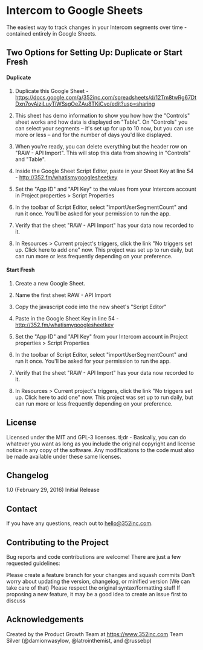 # Intercom to Google Sheets
The easiest way to track changes in your Intercom segments over time - contained entirely in Google Sheets.

## Two Options for Setting Up: Duplicate or Start Fresh
#### Duplicate

1. Duplicate this Google Sheet - https://docs.google.com/a/352inc.com/spreadsheets/d/12Tm8twRg67DtDxn7oyAiziLuyTiWSsgOeZAu8TKiCvo/edit?usp=sharing

2. This sheet has demo information to show you how how the "Controls" sheet works and how data is displayed on "Table". On "Controls" you can select your segments – it's set up for up to 10 now, but you can use more or less – and for the number of days you'd like displayed.

3. When you're ready, you can delete everything but the header row on "RAW - API Import". This will stop this data from showing in "Controls" and "Table".

4. Inside the Google Sheet Script Editor, paste in your Sheet Key at line 54 - http://352.fm/whatismygooglesheetkey

5. Set the "App ID" and "API Key" to the values from your Intercom account in Project properties > Script Properties

6. In the toolbar of Script Editor, select "importUserSegmentCount" and run it once. You'll be asked for your permission to run the app.

7. Verify that the sheet "RAW - API Import" has your data now recorded to it.

8. In Resources > Current project's triggers, click the link "No triggers set up. Click here to add one" now. This project was set up to run daily, but can run more or less frequently depending on your preference.

#### Start Fresh
1. Create a new Google Sheet.

2. Name the first sheet RAW - API Import

3. Copy the javascript code into the new sheet's "Script Editor"

4. Paste in the Google Sheet Key in line 54 - http://352.fm/whatismygooglesheetkey

5. Set the "App ID" and "API Key" from your Intercom account in Project properties > Script Properties

6. In the toolbar of Script Editor, select "importUserSegmentCount" and run it once. You'll be asked for your permission to run the app.

7. Verify that the sheet "RAW - API Import" has your data now recorded to it.

8. In Resources > Current project's triggers, click the link "No triggers set up. Click here to add one" now. This project was set up to run daily, but can run more or less frequently depending on your preference.


## License
Licensed under the MIT and GPL-3 licenses.
tl;dr - Basically, you can do whatever you want as long as you include the original copyright and license notice in any copy of the software. Any modifications to the code must also be made available under these same licenses.

## Changelog
1.0 (February 29, 2016) Initial Release

## Contact
If you have any questions, reach out to hello@352inc.com.

## Contributing to the Project
Bug reports and code contributions are welcome! There are just a few requested guidelines:

Please create a feature branch for your changes and squash commits
Don't worry about updating the version, changelog, or minified version (We can take care of that)
Please respect the original syntax/formatting stuff
If proposing a new feature, it may be a good idea to create an issue first to discuss

## Acknowledgements
Created by the Product Growth Team at https://www.352inc.com
Team Silver (@damionwasylow, @latrointhemist, and @russebp)
